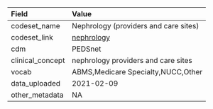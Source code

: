 |Field            |Value                                 |
|:----------------|:-------------------------------------|
|codeset_name     |Nephrology (providers and care sites) |
|codeset_link     |[nephrology](https://github.com/PEDSnet/Variable-Dictionary/blob/main/visit/nephrology.csv)|
|cdm              |PEDSnet                               |
|clinical_concept |nephrology providers and care sites   |
|vocab            |ABMS,Medicare Specialty,NUCC,Other    |
|data_uploaded    |2021-02-09                            |
|other_metadata   |NA                                    |
